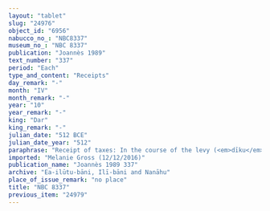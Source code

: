 ```yaml
---
layout: "tablet"
slug: "24976"
object_id: "6956"
nabucco_no_: "NBC8337"
museum_no_: "NBC 8337"
publication: "Joannès 1989"
text_number: "337"
period: "Each"
type_and_content: "Receipts"
day_remark: "-"
month: "IV"
month_remark: "-"
year: "10"
year_remark: "-"
king: "Dar"
king_remark: "-"
julian_date: "512 BCE"
julian_date_year: "512"
paraphrase: "Receipt of taxes: In the course of the levy (<em>dīku</em>) of the months Ayyār (II), Simān (III) and D&ucirc;zu (IV) of the present year <strong>A</strong> receives from <strong>B</strong> 3 2/3 shekels of silver. This is apart from (<em>elat</em>) 1 shekel of silver <strong>C</strong> &hellip; (uncl.). This is apart from 0;0.4 kor (24 l) of barley which (t)he(y) took (<em>na&scaron;&ucirc;</em>, <em>i&scaron;</em>-<em>&scaron;u</em>-<em>&uacute;</em>) from (<em>ultu</em>) the decury (<em>e&scaron;ertu</em>) and apart from half a month (<em>&scaron;apattu</em>) which is withdrawn (<em>nasāhu</em> Stat.) from the <em>urā&scaron;u</em> service.<br /> &nbsp;<br /> <strong>A</strong> = &Scaron;umāya; <strong>B</strong> = Ēṭir-Bēl; <strong>C</strong> = Nab&ucirc;-bullissu<br /> &nbsp;"
imported: "Melanie Gross (12/12/2016)"
publication_name: "Joannès 1989 337"
archive: "Ea-ilūtu-bāni, Ilī-bāni and Nanāhu"
place_of_issue_remark: "no place"
title: "NBC 8337"
previous_item: "24979"
---
```


